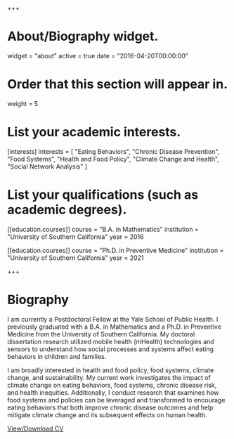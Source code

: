 +++
# About/Biography widget.
widget = "about"
active = true
date = "2016-04-20T00:00:00"

# Order that this section will appear in.
weight = 5

# List your academic interests.
[interests]
  interests = [
    "Eating Behaviors",
    "Chronic Disease Prevention",
    "Food Systems",
    "Health and Food Policy",
    "Climate Change and Health",
    "Social Network Analysis"
  ]

# List your qualifications (such as academic degrees).

[[education.courses]]
  course = "B.A. in Mathematics"
  institution = "University of Southern California"
  year = 2016
  
[[education.courses]]
  course = "Ph.D. in Preventive Medicine"
  institution = "University of Southern California"
  year = 2021
 
+++

# Biography

I am currently a Postdoctoral Fellow at the Yale School of Public Health. I previously graduated with a B.A. in Mathematics and a Ph.D. in Preventive Medicine from the University of Southern California. My doctoral dissertation research utilized mobile health (mHealth) technologies and sensors to understand how social processes and systems affect eating behaviors in children and families.

I am broadly interested in health and food policy, food systems, climate change, and sustainability. My current work investigates the impact of climate change on eating behaviors, food systems, chronic disease risk, and health inequities. Additionally, I conduct research that examines how food systems and policies can be leveraged and transformed to encourage eating behaviors that both improve chronic disease outcomes and help mitigate climate change and its subsequent effects on human health. 

[View/Download CV](http://bit.ly/bmb_cv_7-21)

